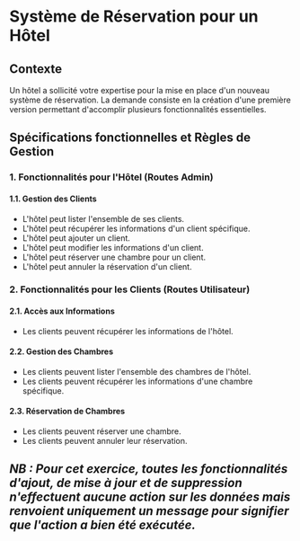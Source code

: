 # Système de Réservation pour un Hôtel

## Contexte

Un hôtel a sollicité votre expertise pour la mise en place d'un nouveau système de réservation. La demande consiste en la création d'une première version permettant d'accomplir plusieurs fonctionnalités essentielles.

## Spécifications fonctionnelles et Règles de Gestion

### 1. Fonctionnalités pour l'Hôtel (Routes Admin)

#### 1.1. Gestion des Clients

- L'hôtel peut lister l'ensemble de ses clients.
- L'hôtel peut récupérer les informations d'un client spécifique.
- L'hôtel peut ajouter un client.
- L'hôtel peut modifier les informations d'un client.
- L'hôtel peut réserver une chambre pour un client.
- L'hôtel peut annuler la réservation d'un client.

### 2. Fonctionnalités pour les Clients (Routes Utilisateur)

#### 2.1. Accès aux Informations

- Les clients peuvent récupérer les informations de l'hôtel.

#### 2.2. Gestion des Chambres

- Les clients peuvent lister l'ensemble des chambres de l'hôtel.
- Les clients peuvent récupérer les informations d'une chambre spécifique.

#### 2.3. Réservation de Chambres

- Les clients peuvent réserver une chambre.
- Les clients peuvent annuler leur réservation.

*NB : Pour cet exercice, toutes les fonctionnalités d'ajout, de mise à jour et de suppression n'effectuent aucune action sur les données mais renvoient uniquement un message pour signifier que l'action a bien été exécutée.*
---

